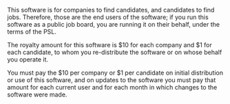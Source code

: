 This software is for companies to find candidates, and candidates to find jobs.
Therefore, those are the end users of the software;
if you run this software as a public job board, you are running it on their behalf, under the terms of the PSL.

The royalty amount for this software is $10 for each company and $1 for each candidate,
to whom you re-distribute the software or on whose behalf you operate it.

You must pay the $10 per company or $1 per candidate on initial distribution or use of this software,
and on updates to the software you must pay that amount for each current user and for each month in which changes to the software were made.
